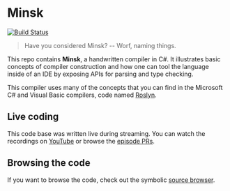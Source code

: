 # Minsk

[![Build Status](https://terrajobst.visualstudio.com/Minsk/_apis/build/status/terrajobst.minsk?branchName=master)](https://terrajobst.visualstudio.com/Minsk/_build/latest?definitionId=13)

> Have you considered Minsk? -- Worf, naming things.

This repo contains **Minsk**, a handwritten compiler in C#. It illustrates basic
concepts of compiler construction and how one can tool the language inside of an
IDE by exposing APIs for parsing and type checking.

This compiler uses many of the concepts that you can find in the Microsoft
C# and Visual Basic compilers, code named [Roslyn].

[Roslyn]: https://github.com/dotnet/roslyn

## Live coding

This code base was written live during streaming. You can watch the recordings
on [YouTube] or browse the [episode PRs][episodes].

[YouTube]: https://www.youtube.com/playlist?list=PLRAdsfhKI4OWNOSfS7EUu5GRAVmze1t2y
[episodes]: https://github.com/terrajobst/minsk/pulls?q=is%3Apr+is%3Aclosed+label%3Aepisode+sort%3Acreated-asc

## Browsing the code

If you want to browse the code, check out the symbolic [source browser].

[source browser]: http://source.minsk-compiler.net